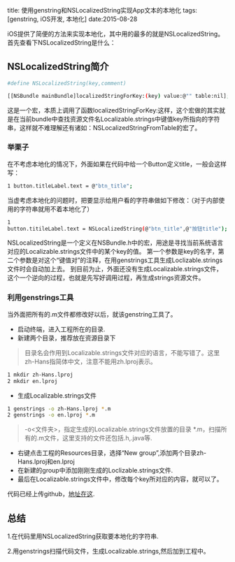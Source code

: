 title: 使用genstring和NSLocalizedString实现App文本的本地化
tags: [genstring, iOS开发, 本地化]
date:2015-08-28

iOS提供了简便的方法来实现本地化，其中用的最多的就是NSLocalizedString。
首先查看下NSLocalizedString是什么：

## NSLocalizedString简介
``` bash
#define NSLocalizedString(key,comment)

[[NSBundle mainBundle]localizedStringForKey:(key) value:@"" table:nil];

```
这是一个宏，本质上调用了函数localizedStringForKey:这样，这个宏做的其实就是在当前bundle中查找资源文件名Localizable.strings中键值key所指向的字符串，这样就不难理解还有诸如：NSLocalizedStringFromTable的宏了。

### 举栗子

在不考虑本地化的情况下，外面如果在代码中给一个Button定义title，一般会这样写：

```bash
1 button.titleLabel.text = @"btn_title";
```

当虚考虑本地化的问题时，把要显示给用户看的字符串做如下修改：（对于内部使用的字符串就用不着本地化了）
```bash
1
button.titileLabel.text = NSLocalizedString(@"btn_title",@"按钮title");
```

NSLocalizedString是一个定义在NSBundle.h中的宏，用途是寻找当前系统语言对应的Localizable.strings文件中的某个key的值。
第一个参数是key的名字，第二个参数是对这个“键值对”的注释，在用genstrings工具生成Loclizable.strings文件时会自动加上去。
到目前为止，外面还没有生成Localizable.strings文件，这个一个逆向的过程，也就是先写好调用过程，再生成strings资源文件。

### 利用genstrings工具

当外面把所有的.m文件都修改好以后，就该genstring工具了。

* 启动终端，进入工程所在的目录.
* 新建两个目录，推荐放在资源目录下

>目录名会作用到Localizable.strings文件对应的语言，不能写错了。这里zh-Hans指简体中文，注意不能用zh.lproj表示。

```bash
1 mkdir zh-Hans.lproj
2 mkdir en.lproj
```
* 生成Localizable.strings文件

```bash
1 genstrings -o zh-Hans.lproj *.m
2 genstrings -o en.lproj *.m
```
> -o<文件夹>，指定生成的Localizable.strings文件放置的目录
*.m，扫描所有的.m文件，这里支持的文件还包括.h,.java等.

* 右键点击工程的Resources目录，选择“New group”,添加两个目录zh-Hans.lproj和en.lproj
* 在新建的group中添加刚刚生成的Loclizable.strings文件.
* 最后在Localizable.strings文件中，修改每个key所对应的内容，就可以了。

代码已经上传github，[地址在这](https://github.com/bingqihuang/BQLocalizableStringExample).

## 总结

1.在代码里用NSLocalizedString获取要本地化的字符串.

2.用genstrings扫描代码文件，生成Localizable.strings,然后加到工程中。
